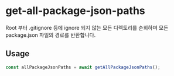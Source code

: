 # get-all-package-json-paths

Root 부터 .gitignore 등에 ignore 되지 않는 모든 디렉토리를 순회하며 모든 package.json 파일의 경로를 반환합니다.

## Usage

```typescript
const allPackageJsonPaths = await getAllPackageJsonPaths();
```
